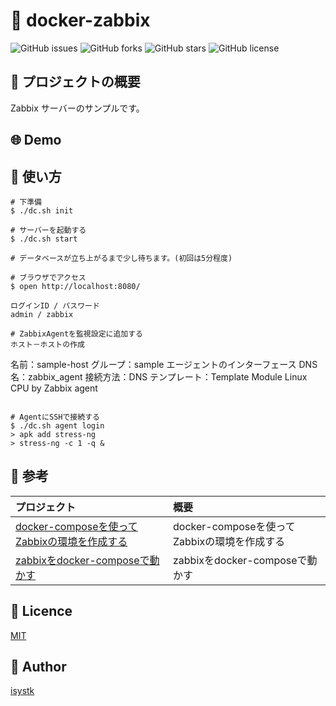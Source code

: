 🌙 docker-zabbix
====

![GitHub issues](https://img.shields.io/github/issues/isystk/docker-zabbix)
![GitHub forks](https://img.shields.io/github/forks/isystk/docker-zabbix)
![GitHub stars](https://img.shields.io/github/stars/isystk/docker-zabbix)
![GitHub license](https://img.shields.io/github/license/isystk/docker-zabbix)

## 📗 プロジェクトの概要

Zabbix サーバーのサンプルです。


## 🌐 Demo

## 💬 使い方

```
# 下準備
$ ./dc.sh init

# サーバーを起動する
$ ./dc.sh start

# データベースが立ち上がるまで少し待ちます。(初回は5分程度)

# ブラウザでアクセス
$ open http://localhost:8080/

ログインID / パスワード
admin / zabbix

# ZabbixAgentを監視設定に追加する
ホスト－ホストの作成
```
名前：sample-host
グループ：sample
エージェントのインターフェース
    DNS名：zabbix_agent
    接続方法：DNS
テンプレート：Template Module Linux CPU by Zabbix agent
```

# AgentにSSHで接続する
$ ./dc.sh agent login
> apk add stress-ng
> stress-ng -c 1 -q &

```

## 🎨 参考

| プロジェクト| 概要|
| :---------------------------------------| :-------------------------------|
| [docker-composeを使ってZabbixの環境を作成する](https://qiita.com/saeco_cco/items/5f2a38903c674fc080ee)| docker-composeを使ってZabbixの環境を作成する|
| [zabbixをdocker-composeで動かす](https://hakengineer.xyz/2018/08/16/post-1556/)| zabbixをdocker-composeで動かす|

## 🎫 Licence

[MIT](https://github.com/isystk/docker-zabbix/blob/master/LICENSE)

## 👀 Author

[isystk](https://github.com/isystk)


